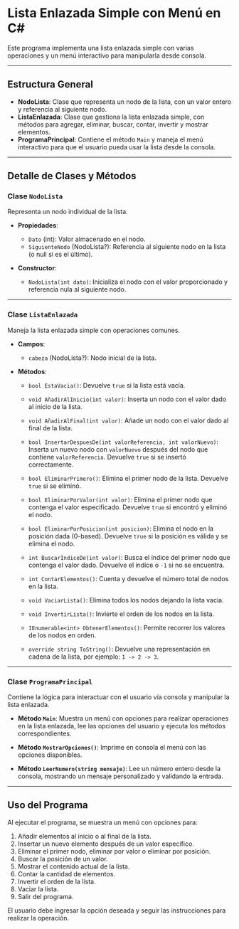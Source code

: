 # Lista Enlazada Simple con Menú en C#

Este programa implementa una lista enlazada simple con varias operaciones y un menú interactivo para manipularla desde consola.

---

## Estructura General

- **NodoLista**: Clase que representa un nodo de la lista, con un valor entero y referencia al siguiente nodo.
- **ListaEnlazada**: Clase que gestiona la lista enlazada simple, con métodos para agregar, eliminar, buscar, contar, invertir y mostrar elementos.
- **ProgramaPrincipal**: Contiene el método `Main` y maneja el menú interactivo para que el usuario pueda usar la lista desde la consola.

---

## Detalle de Clases y Métodos

### Clase `NodoLista`

Representa un nodo individual de la lista.

- **Propiedades**:
  - `Dato` (int): Valor almacenado en el nodo.
  - `SiguienteNodo` (NodoLista?): Referencia al siguiente nodo en la lista (o null si es el último).

- **Constructor**:
  - `NodoLista(int dato)`: Inicializa el nodo con el valor proporcionado y referencia nula al siguiente nodo.

---

### Clase `ListaEnlazada`

Maneja la lista enlazada simple con operaciones comunes.

- **Campos**:
  - `cabeza` (NodoLista?): Nodo inicial de la lista.

- **Métodos**:

  - `bool EstaVacia()`: Devuelve `true` si la lista está vacía.

  - `void AñadirAlInicio(int valor)`: Inserta un nodo con el valor dado al inicio de la lista.

  - `void AñadirAlFinal(int valor)`: Añade un nodo con el valor dado al final de la lista.

  - `bool InsertarDespuesDe(int valorReferencia, int valorNuevo)`: Inserta un nuevo nodo con `valorNuevo` después del nodo que contiene `valorReferencia`. Devuelve `true` si se insertó correctamente.

  - `bool EliminarPrimero()`: Elimina el primer nodo de la lista. Devuelve `true` si se eliminó.

  - `bool EliminarPorValor(int valor)`: Elimina el primer nodo que contenga el valor especificado. Devuelve `true` si encontró y eliminó el nodo.

  - `bool EliminarPorPosicion(int posicion)`: Elimina el nodo en la posición dada (0-based). Devuelve `true` si la posición es válida y se elimina el nodo.

  - `int BuscarIndiceDe(int valor)`: Busca el índice del primer nodo que contenga el valor dado. Devuelve el índice o `-1` si no se encuentra.

  - `int ContarElementos()`: Cuenta y devuelve el número total de nodos en la lista.

  - `void VaciarLista()`: Elimina todos los nodos dejando la lista vacía.

  - `void InvertirLista()`: Invierte el orden de los nodos en la lista.

  - `IEnumerable<int> ObtenerElementos()`: Permite recorrer los valores de los nodos en orden.

  - `override string ToString()`: Devuelve una representación en cadena de la lista, por ejemplo: `1 -> 2 -> 3`.

---

### Clase `ProgramaPrincipal`

Contiene la lógica para interactuar con el usuario vía consola y manipular la lista enlazada.

- **Método `Main`**: Muestra un menú con opciones para realizar operaciones en la lista enlazada, lee las opciones del usuario y ejecuta los métodos correspondientes.

- **Método `MostrarOpciones()`**: Imprime en consola el menú con las opciones disponibles.

- **Método `LeerNumero(string mensaje)`**: Lee un número entero desde la consola, mostrando un mensaje personalizado y validando la entrada.

---

## Uso del Programa

Al ejecutar el programa, se muestra un menú con opciones para:

1. Añadir elementos al inicio o al final de la lista.
2. Insertar un nuevo elemento después de un valor específico.
3. Eliminar el primer nodo, eliminar por valor o eliminar por posición.
4. Buscar la posición de un valor.
5. Mostrar el contenido actual de la lista.
6. Contar la cantidad de elementos.
7. Invertir el orden de la lista.
8. Vaciar la lista.
9. Salir del programa.

El usuario debe ingresar la opción deseada y seguir las instrucciones para realizar la operación.


